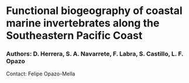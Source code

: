 # Functional biogeography of coastal marine invertebrates along the Southeastern Pacific Coast

### Authors: D. Herrera, S. A. Navarrete, F. Labra, S. Castillo, L. F. Opazo

Contact: Felipe Opazo-Mella
